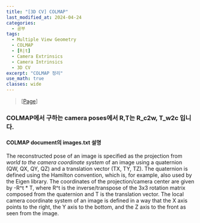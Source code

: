 ```yaml
---
title: "[3D CV] COLMAP"
last_modified_at: 2024-04-24
categories:
  - 공부
tags:
  - Multiple View Geometry
  - COLMAP
  - [R|t]
  - Camera Extrinsics
  - Camera Intrinsics
  - 3D CV
excerpt: "COLMAP 정리"
use_math: true
classes: wide
---
```


> [[Page](https://colmap.github.io/format.html)] 

### COLMAP에서 구하는 camera poses에서 R,T는 R_c2w, T_w2c 입니다.

#### COLMAP document의 images.txt 설명

The reconstructed pose of an image is specified as the projection from _world to the camera coordinate system_ of an image using a quaternion (QW, QX, QY, QZ) and a translation vector (TX, TY, TZ). 
The quaternion is defined using the Hamilton convention, which is, for example, also used by the Eigen library. 
The coordinates of the projection/camera center are given by -R^t * T, where R^t is the inverse/transpose of the 3x3 rotation matrix composed from the quaternion and T is the translation vector. 
The local camera coordinate system of an image is defined in a way that the X axis points to the right, the Y axis to the bottom, and the Z axis to the front as seen from the image.
